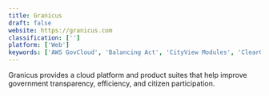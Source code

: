 ```yaml
---
title: Granicus
draft: false 
website: https://granicus.com
classification: ['']
platform: ['Web']
keywords: ['AWS GovCloud', 'Balancing Act', 'CityView Modules', 'ClearGov', 'Diamond Municipal', 'FiscalNote', 'Geo3.0', 'GovDelivery', 'GovMetric', 'GovPilot', 'NewZealand Government Registrar', 'OpenGov', 'SMARTGov', 'SeamlessCMS', 'Tracker Immigrant Management Software']
---
```

Granicus provides a cloud platform and product suites that help improve government transparency, efficiency, and citizen participation.